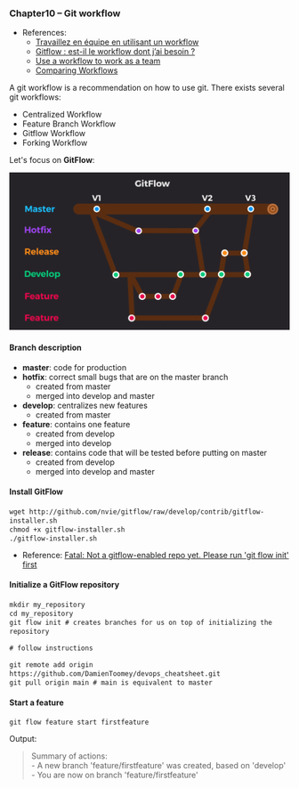 ### Chapter10 – Git workflow

- References:
    - [Travaillez en équipe en utilisant un workflow](https://openclassrooms.com/fr/courses/5641721-utilisez-git-et-github-pour-vos-projets-de-developpement/6113111-travaillez-en-equipe-en-utilisant-un-workflow)
    - [Gitflow : est-il le workflow dont j’ai besoin ?](https://blog.engineering.publicissapient.fr/2018/03/28/gitflow-est-il-le-workflow-dont-jai-besoin/)
    - [Use a workflow to work as a team](https://openclassrooms.com/fr/courses/5671626-manage-your-code-project-with-git-github/6152311-use-a-workflow-to-work-as-a-team)
    - [Comparing Workflows](https://www.atlassian.com/git/tutorials/comparing-workflows)

A git workflow is a recommendation on how to use git. There exists several git workflows:
- Centralized Workflow
- Feature Branch Workflow
- Gitflow Workflow
- Forking Workflow

Let's focus on **GitFlow**:

![](../../images/gitflow/gitflow.png)

#### Branch description

- **master**: code for production
- **hotfix**: correct small bugs that are on the master branch
    - created from master
    - merged into develop and master
- **develop**: centralizes new features
    - created from master
- **feature**: contains one feature
    - created from develop
    - merged into develop
- **release**: contains code that will be tested before putting on master 
    - created from develop
    - merged into develop and master

#### Install GitFlow

```
wget http://github.com/nvie/gitflow/raw/develop/contrib/gitflow-installer.sh
chmod +x gitflow-installer.sh
./gitflow-installer.sh
```

- Reference: [Fatal: Not a gitflow-enabled repo yet. Please run 'git flow init' first](https://stackoverflow.com/questions/36843062/fatal-not-a-gitflow-enabled-repo-yet-please-run-git-flow-init-first)

#### Initialize a GitFlow repository

```
mkdir my_repository
cd my_repository
git flow init # creates branches for us on top of initializing the repository
```

```
# follow instructions
```

```
git remote add origin https://github.com/DamienToomey/devops_cheatsheet.git
git pull origin main # main is equivalent to master
```

#### Start a feature

```
git flow feature start firstfeature
```

Output:

>Summary of actions:  
\- A new branch 'feature/firstfeature' was created, based on 'develop'  
\- You are now on branch 'feature/firstfeature'
